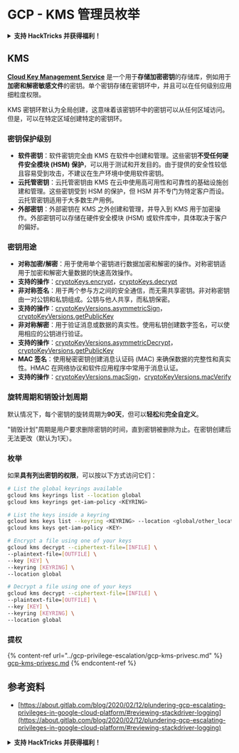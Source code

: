# GCP - KMS 管理员枚举

<details>

<summary><strong>支持 HackTricks 并获得福利！</strong></summary>

* 如果您想在 HackTricks 中看到您的公司广告，或者如果您想访问 PEASS 的最新版本或下载 HackTricks 的 PDF，请查看[**订阅计划**](https://github.com/sponsors/carlospolop)！
* 获取[**官方 PEASS 和 HackTricks 商品**](https://peass.creator-spring.com)
* 发现[**PEASS 家族**](https://opensea.io/collection/the-peass-family)，我们的独家[**NFT**](https://opensea.io/collection/the-peass-family)收藏品
* **加入** 💬 [**Discord 群组**](https://discord.gg/hRep4RUj7f) 或 [**Telegram 群组**](https://t.me/peass) 或 **关注**我的 **Twitter** 🐦 [**@carlospolopm**](https://twitter.com/carlospolopm)**。**
* **通过向** [**HackTricks**](https://github.com/carlospolop/hacktricks) 和 [**HackTricks Cloud**](https://github.com/carlospolop/hacktricks-cloud) **github 仓库提交 PR 来分享您的黑客技巧。**

</details>

## KMS

[**Cloud Key Management Service**](https://cloud.google.com/kms/docs/) 是一个用于**存储加密密钥**的存储库，例如用于**加密和解密敏感文件**的密钥。单个密钥存储在密钥环中，并且可以在任何级别应用细粒度权限。

KMS 密钥环默认为全局创建，这意味着该密钥环中的密钥可以从任何区域访问。但是，可以在特定区域创建特定的密钥环。

### 密钥保护级别

* **软件密钥**：软件密钥完全由 KMS 在软件中创建和管理。这些密钥**不受任何硬件安全模块 (HSM) 保护**，可以用于测试和开发目的。由于提供的安全性较低且容易受到攻击，不建议在生产环境中使用软件密钥。
* **云托管密钥**：云托管密钥由 KMS 在云中使用高可用性和可靠性的基础设施创建和管理。这些密钥受到 HSM 的保护，但 HSM 并不专门为特定客户而设。云托管密钥适用于大多数生产用例。
* **外部密钥**：外部密钥在 KMS 之外创建和管理，并导入到 KMS 用于加密操作。外部密钥可以存储在硬件安全模块 (HSM) 或软件库中，具体取决于客户的偏好。

### 密钥用途

* **对称加密/解密**：用于使用单个密钥进行数据加密和解密的操作。对称密钥适用于加密和解密大量数据的快速高效操作。
* **支持的操作**：[cryptoKeys.encrypt](https://cloud.google.com/kms/docs/reference/rest/v1/projects.locations.keyRings.cryptoKeys/encrypt)，[cryptoKeys.decrypt](https://cloud.google.com/kms/docs/reference/rest/v1/projects.locations.keyRings.cryptoKeys/decrypt)
* **非对称签名**：用于两个参与方之间的安全通信，而无需共享密钥。非对称密钥由一对公钥和私钥组成。公钥与他人共享，而私钥保密。
* **支持的操作**：[cryptoKeyVersions.asymmetricSign](https://cloud.google.com/kms/docs/reference/rest/v1/projects.locations.keyRings.cryptoKeys.cryptoKeyVersions/asymmetricSign)，[cryptoKeyVersions.getPublicKey](https://cloud.google.com/kms/docs/reference/rest/v1/projects.locations.keyRings.cryptoKeys.cryptoKeyVersions/getPublicKey)
* **非对称解密**：用于验证消息或数据的真实性。使用私钥创建数字签名，可以使用相应的公钥进行验证。
* **支持的操作**：[cryptoKeyVersions.asymmetricDecrypt](https://cloud.google.com/kms/docs/reference/rest/v1/projects.locations.keyRings.cryptoKeys.cryptoKeyVersions/asymmetricDecrypt)，[cryptoKeyVersions.getPublicKey](https://cloud.google.com/kms/docs/reference/rest/v1/projects.locations.keyRings.cryptoKeys.cryptoKeyVersions/getPublicKey)
* **MAC 签名**：使用秘密密钥创建消息认证码 (MAC) 来确保数据的完整性和真实性。HMAC 在网络协议和软件应用程序中常用于消息认证。
* **支持的操作**：[cryptoKeyVersions.macSign](https://cloud.google.com/kms/docs/reference/rest/v1/projects.locations.keyRings.cryptoKeys.cryptoKeyVersions/macSign)，[cryptoKeyVersions.macVerify](https://cloud.google.com/kms/docs/reference/rest/v1/projects.locations.keyRings.cryptoKeys.cryptoKeyVersions/macVerify)

### 旋转周期和销毁计划周期

默认情况下，每个密钥的旋转周期为**90天**，但可以**轻松**和**完全自定义**。

"销毁计划"周期是用户要求删除密钥的时间，直到密钥被删除为止。在密钥创建后无法更改（默认为1天）。

### 枚举

如果**具有列出密钥的权限**，可以按以下方式访问它们：
```bash
# List the global keyrings available
gcloud kms keyrings list --location global
gcloud kms keyrings get-iam-policy <KEYRING>

# List the keys inside a keyring
gcloud kms keys list --keyring <KEYRING> --location <global/other_locations>
gcloud kms keys get-iam-policy <KEY>

# Encrypt a file using one of your keys
gcloud kms decrypt --ciphertext-file=[INFILE] \
--plaintext-file=[OUTFILE] \
--key [KEY] \
--keyring [KEYRING] \
--location global

# Decrypt a file using one of your keys
gcloud kms decrypt --ciphertext-file=[INFILE] \
--plaintext-file=[OUTFILE] \
--key [KEY] \
--keyring [KEYRING] \
--location global
```
### 提权

{% content-ref url="../gcp-privilege-escalation/gcp-kms-privesc.md" %}
[gcp-kms-privesc.md](../gcp-privilege-escalation/gcp-kms-privesc.md)
{% endcontent-ref %}

## 参考资料

* [https://about.gitlab.com/blog/2020/02/12/plundering-gcp-escalating-privileges-in-google-cloud-platform/#reviewing-stackdriver-logging](https://about.gitlab.com/blog/2020/02/12/plundering-gcp-escalating-privileges-in-google-cloud-platform/#reviewing-stackdriver-logging)

<details>

<summary><strong>支持 HackTricks 并获得福利！</strong></summary>

* 如果您想在 HackTricks 中看到您的公司广告，或者如果您想访问最新版本的 PEASS 或下载 PDF 版的 HackTricks，请查看[**订阅计划**](https://github.com/sponsors/carlospolop)！
* 获取[**官方 PEASS 和 HackTricks 商品**](https://peass.creator-spring.com)
* 发现[**PEASS 家族**](https://opensea.io/collection/the-peass-family)，我们的独家[**NFT**](https://opensea.io/collection/the-peass-family)收藏品
* **加入** 💬 [**Discord 群组**](https://discord.gg/hRep4RUj7f) 或 [**Telegram 群组**](https://t.me/peass) 或 **关注**我的 **Twitter** 🐦 [**@carlospolopm**](https://twitter.com/carlospolopm)**。**
* **通过向** [**HackTricks**](https://github.com/carlospolop/hacktricks) **和** [**HackTricks Cloud**](https://github.com/carlospolop/hacktricks-cloud) **github 仓库提交 PR 来分享您的黑客技巧。**

</details>
